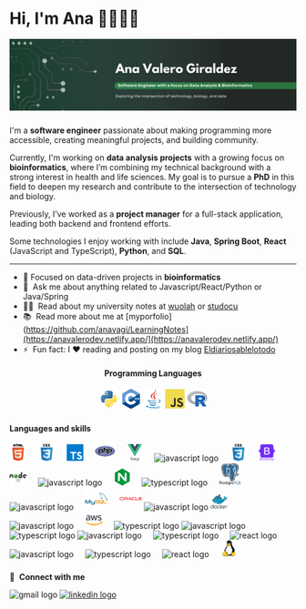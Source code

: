 
<h1>Hi, I'm Ana 👋🏽👩‍💻</h1>

<img src="BannerImg.png" alt="Banner that says Ana Valero - Software engineer & full-stack developer"/>

###

I'm a **software engineer** passionate about making programming more accessible, creating meaningful projects, and building community.

Currently, I'm working on **data analysis projects** with a growing focus on **bioinformatics**, where I’m combining my technical background with a strong interest in health and life sciences. My goal is to pursue a **PhD** in this field to deepen my research and contribute to the intersection of technology and biology.

Previously, I’ve worked as a **project manager** for a full-stack application, leading both backend and frontend efforts.

Some technologies I enjoy working with include **Java**, **Spring Boot**, **React** (JavaScript and TypeScript), **Python**, and **SQL**.

---

- 🔬 Focused on data-driven projects in **bioinformatics**
- 💬 &nbsp;Ask me about anything related to Javascript/React/Python or Java/Spring
- 👨‍💻 &nbsp;Read about my university notes at [wuolah](https://wuolah.com/profile/anavalero5?referral=anao52) or [studocu](https://www.studocu.com/es/user/31431423?origin=user-menu)
- 📚 &nbsp;Read more about me at [myporfolio](https://github.com/anavagi/LearningNotes](https://anavalerodev.netlify.app/](https://anavalerodev.netlify.app/)
- ⚡ &nbsp;Fun fact: I :heart: reading and posting on my blog [Eldiariosablelotodo](https://eldiariosablelotodo.blogspot.com/)


<div align="center"> 

#### Programming Languages
 <img src="https://raw.githubusercontent.com/devicons/devicon/master/icons/python/python-original.svg" alt="python" height="35"/>
<img src="https://raw.githubusercontent.com/devicons/devicon/master/icons/cplusplus/cplusplus-original.svg" alt="cplusplus" height="35"/> 
 <img src="https://raw.githubusercontent.com/devicons/devicon/master/icons/java/java-original.svg" alt="java" height="35"/>
 <img src="https://raw.githubusercontent.com/devicons/devicon/master/icons/javascript/javascript-original.svg" height="35"/>
<img src="https://raw.githubusercontent.com/devicons/devicon/master/icons/r/r-original.svg" height="35"/>


</div>

####
###

**Languages and skills**
<div align="left">
 <img src="https://raw.githubusercontent.com/devicons/devicon/master/icons/html5/html5-original-wordmark.svg" alt="html5" height="30"/>
    <img width="12" />
   <img src="https://raw.githubusercontent.com/devicons/devicon/master/icons/css3/css3-original-wordmark.svg" height="30" alt="typescript logo" />
      <img width="12" />
 <img src="https://raw.githubusercontent.com/devicons/devicon/master/icons/typescript/typescript-original.svg" alt="typescript" height="30"/>
   <img width="12" />
<img src="https://raw.githubusercontent.com/devicons/devicon/master/icons/php/php-original.svg" alt="php" height="35"/>
  <img width="12" />
  <img src="https://raw.githubusercontent.com/devicons/devicon/master/icons/vuejs/vuejs-original-wordmark.svg" height="30" alt="javascript logo"  />
  <img width="12" />
  <img src="https://angular.io/assets/images/logos/angular/angular.svg" height="30" alt="javascript logo"  />
  <img width="12" />
  <img src="https://raw.githubusercontent.com/devicons/devicon/master/icons/css3/css3-original-wordmark.svg" height="30" alt="typescript logo" />
  <img width="12" />
  <img src="https://raw.githubusercontent.com/devicons/devicon/master/icons/bootstrap/bootstrap-plain-wordmark.svg" height="30" alt="typescript logo" />
<img width="12" />
  <img src="https://raw.githubusercontent.com/devicons/devicon/master/icons/nodejs/nodejs-original-wordmark.svg" height="30" alt="javascript logo"  />
  <img width="12" />
  <img src="https://www.vectorlogo.zone/logos/springio/springio-icon.svg" height="30" alt="javascript logo"  />
  <img width="12" />
  <img src="https://raw.githubusercontent.com/devicons/devicon/master/icons/nginx/nginx-original.svg" height="30" alt="typescript logo" />
  <img width="12" />
  <img src="https://www.vectorlogo.zone/logos/apache_maven/apache_maven-ar21.svg" height="30" alt="typescript logo" />
  <img width="12" />
  <img src="https://raw.githubusercontent.com/devicons/devicon/master/icons/postgresql/postgresql-original-wordmark.svg" height="40" alt="javascript logo"  />
  <img width="12" />
  <img src="https://www.svgrepo.com/show/303229/microsoft-sql-server-logo.svg" height="40" alt="javascript logo"  />
  <img width="12" />
  <img src="https://raw.githubusercontent.com/devicons/devicon/master/icons/mysql/mysql-original-wordmark.svg" height="40" alt="typescript logo" />
  <img width="12" />
  <img src="https://raw.githubusercontent.com/devicons/devicon/master/icons/oracle/oracle-original.svg" height="40" alt="typescript logo" />
  <img src="https://www.vectorlogo.zone/logos/elasticco_kibana/elasticco_kibana-icon.svg" height="30" alt="javascript logo"  />
  <img src="https://raw.githubusercontent.com/devicons/devicon/master/icons/docker/docker-original-wordmark.svg" height="30" alt="javascript logo"  />
  <img width="12" />
  <img src="https://www.vectorlogo.zone/logos/gnu_bash/gnu_bash-icon.svg" height="30" alt="javascript logo"  />
  <img width="12" />
  <img src="https://raw.githubusercontent.com/devicons/devicon/master/icons/amazonwebservices/amazonwebservices-original-wordmark.svg" height="30" alt="javascript logo"  />
  <img width="12" />
  <img src="https://www.vectorlogo.zone/logos/microsoft_azure/microsoft_azure-icon.svg" height="30" alt="typescript logo" />
  <img src="https://upload.wikimedia.org/wikipedia/commons/2/2c/Mockito_Logo.png" width="60" height="17" alt="javascript logo"  />
  <img width="12" />
  <img src="https://upload.wikimedia.org/wikipedia/commons/thumb/5/59/JUnit_5_Banner.png/512px-JUnit_5_Banner.png" width="60" height="17" alt="typescript logo"  />
  <img src="https://www.vectorlogo.zone/logos/visualstudio_code/visualstudio_code-icon.svg" height="30" alt="javascript logo"  />
  <img width="12" />
  <img src="https://upload.wikimedia.org/wikipedia/commons/thumb/9/9c/IntelliJ_IDEA_Icon.svg/512px-IntelliJ_IDEA_Icon.svg.png" height="30" alt="typescript logo"  />
  <img width="12" />
  <img src="https://www.vectorlogo.zone/logos/getpostman/getpostman-icon.svg" height="30" alt="react logo"  />
  <img src="https://www.vectorlogo.zone/logos/arduino/arduino-icon.svg" height="30" alt="javascript logo"  />
  <img width="12" />
  <img src="https://www.vectorlogo.zone/logos/gitlab/gitlab-icon.svg" height="30" alt="typescript logo"  />
  <img width="12" />
  <img src="https://www.vectorlogo.zone/logos/git-scm/git-scm-icon.svg" height="30" alt="react logo"  />
  <img width="12" />
  <img src="https://raw.githubusercontent.com/devicons/devicon/master/icons/linux/linux-original.svg" height="30" alt="html5 logo"  />
</div>

###

🔗 &nbsp;**Connect with me**

<div align="left">
  <img src="https://img.shields.io/static/v1?message=Gmail&logo=gmail&label=&color=D14836&logoColor=white&labelColor=&style=for-the-badge" height="35" alt="gmail logo"  />
  <a href="https://www.linkedin.com/in/ana-valero-giraldez-477765172/" target="_blank" rel="noreferrer"> <img src="https://img.shields.io/static/v1?message=LinkedIn&logo=linkedin&label=&color=0077B5&logoColor=white&labelColor=&style=for-the-badge" height="35" alt="linkedin logo"  /></a>
</div>



